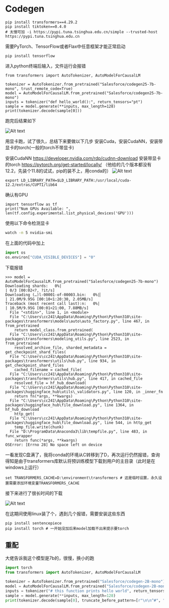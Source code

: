 # Codegen

```
pip install transformers==4.29.2
pip install tiktoken==0.4.0
# 太慢可加 -i https://pypi.tuna.tsinghua.edu.cn/simple --trusted-host https://pypi.tuna.tsinghua.edu.cn
```

需要PyTorch、TensorFlow或者Flax中任意框架才能正常启动
```
pip install tensorflow 
```

进入python终端后输入，文件运行会报错
```
from transformers import AutoTokenizer, AutoModelForCausalLM

tokenizer = AutoTokenizer.from_pretrained("Salesforce/codegen25-7b-mono", trust_remote_code=True)
model = AutoModelForCausalLM.from_pretrained("Salesforce/codegen25-7b-mono")
inputs = tokenizer("def hello_world():", return_tensors="pt")
sample = model.generate(**inputs, max_length=128)
print(tokenizer.decode(sample[0]))
```

跑完后结果如下

![Alt text](../../../assets/image-3.png)

用显卡跑，试了很久，总结下来要做以下几步
安装Cuda，安装CudaNN，安装带显卡的torch(一般的torch不带显卡)

安装CudaNN https://developer.nvidia.com/rdp/cudnn-download
安装带显卡的torch https://pytorch.org/get-started/locally/  （他给的几个版本都没有12.2，先装个11.8的试试，pip的装不上，用conda的）
![Alt text](../../../assets/image-4.png)


```
export LD_LIBRARY_PATH=$LD_LIBRARY_PATH:/usr/local/cuda-12.2/extras/CUPTI/lib64
```

确认有GPU

```
import tensorflow as tf
print("Num GPUs Available: ", len(tf.config.experimental.list_physical_devices('GPU')))
```


使用以下命令检测显卡

```bash
watch -n 5 nvidia-smi
```

在上面的代码中加上

```python
import os
os.environ["CUDA_VISIBLE_DEVICES"] = "0"
```


下载报错
```
>>> model = AutoModelForCausalLM.from_pretrained("Salesforce/codegen25-7b-mono")
Downloading shards:   0%|                                                                                                                                 | 0/3 [00:02<?, ?it/s]
Downloading (…)l-00001-of-00003.bin:   0%|▏                                                                                              | 21.0M/9.95G [00:10<1:20:30, 2.05MB/s]
Traceback (most recent call last):n:   0%|                                                                                                 | 10.5M/9.95G [00:01<21:00, 7.88MB/s] 
  File "<stdin>", line 1, in <module>
  File "C:\Users\cc241\AppData\Roaming\Python\Python310\site-packages\transformers\models\auto\auto_factory.py", line 467, in from_pretrained
    return model_class.from_pretrained(
  File "C:\Users\cc241\AppData\Roaming\Python\Python310\site-packages\transformers\modeling_utils.py", line 2523, in from_pretrained
    resolved_archive_file, sharded_metadata = get_checkpoint_shard_files(
  File "C:\Users\cc241\AppData\Roaming\Python\Python310\site-packages\transformers\utils\hub.py", line 934, in get_checkpoint_shard_files
    cached_filename = cached_file(
  File "C:\Users\cc241\AppData\Roaming\Python\Python310\site-packages\transformers\utils\hub.py", line 417, in cached_file
    resolved_file = hf_hub_download(
  File "C:\Users\cc241\AppData\Roaming\Python\Python310\site-packages\huggingface_hub\utils\_validators.py", line 120, in _inner_fn
    return fn(*args, **kwargs)
  File "C:\Users\cc241\AppData\Roaming\Python\Python310\site-packages\huggingface_hub\file_download.py", line 1364, in hf_hub_download
    http_get(
  File "C:\Users\cc241\AppData\Roaming\Python\Python310\site-packages\huggingface_hub\file_download.py", line 544, in http_get
    temp_file.write(chunk)
  File "D:\ProgramData\Anaconda3\lib\tempfile.py", line 483, in func_wrapper
    return func(*args, **kwargs)
OSError: [Errno 28] No space left on device
```

一看发现C盘满了，我将conda的环境从C转移到了D，再次运行仍然报错，查询得知是由于transformers库默认将预训练模型下载到用户的主目录（此时是在windows上运行）

```
set TRANSFORMERS_CACHE=D:\environment\transformers # 这是临时设置，永久设置需要添加环境变量TRANSFORMERS_CACHE
```

接下来进行了很长时间的下载

![Alt text](../../../assets/image-2.png)

在这期间使用linux装了个，遇到几个报错，需要安装这些东西

```
pip install sentencepiece
pip install torch # 一开始没加后来model加载不出来提示要torch
```

## 重配

大佬告诉我这个模型是7b的，很慢，换小的跑

```python
import torch
from transformers import AutoTokenizer, AutoModelForCausalLM

tokenizer = AutoTokenizer.from_pretrained("Salesforce/codegen-2B-mono")
model = AutoModelForCausalLM.from_pretrained("Salesforce/codegen-2B-mono")
inputs = tokenizer("# this function prints hello world", return_tensors="pt")
sample = model.generate(**inputs, max_length=128)
print(tokenizer.decode(sample[0], truncate_before_pattern=[r"\n\n^#", "^'''", "\n\n\n"]))
```